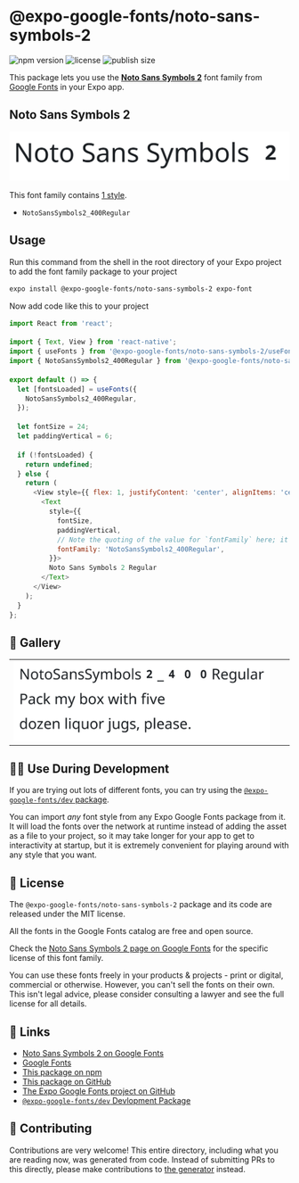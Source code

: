 # @expo-google-fonts/noto-sans-symbols-2

![npm version](https://flat.badgen.net/npm/v/@expo-google-fonts/noto-sans-symbols-2)
![license](https://flat.badgen.net/github/license/expo/google-fonts)
![publish size](https://flat.badgen.net/packagephobia/install/@expo-google-fonts/noto-sans-symbols-2)

This package lets you use the [**Noto Sans Symbols 2**](https://fonts.google.com/specimen/Noto+Sans+Symbols+2) font family from [Google Fonts](https://fonts.google.com/) in your Expo app.

## Noto Sans Symbols 2

![Noto Sans Symbols 2](./font-family.png)

This font family contains [1 style](#-gallery).

- `NotoSansSymbols2_400Regular`

## Usage

Run this command from the shell in the root directory of your Expo project to add the font family package to your project
```sh
expo install @expo-google-fonts/noto-sans-symbols-2 expo-font
```

Now add code like this to your project
```js
import React from 'react';

import { Text, View } from 'react-native';
import { useFonts } from '@expo-google-fonts/noto-sans-symbols-2/useFonts';
import { NotoSansSymbols2_400Regular } from '@expo-google-fonts/noto-sans-symbols-2/400Regular';

export default () => {
  let [fontsLoaded] = useFonts({
    NotoSansSymbols2_400Regular,
  });

  let fontSize = 24;
  let paddingVertical = 6;

  if (!fontsLoaded) {
    return undefined;
  } else {
    return (
      <View style={{ flex: 1, justifyContent: 'center', alignItems: 'center' }}>
        <Text
          style={{
            fontSize,
            paddingVertical,
            // Note the quoting of the value for `fontFamily` here; it expects a string!
            fontFamily: 'NotoSansSymbols2_400Regular',
          }}>
          Noto Sans Symbols 2 Regular
        </Text>
      </View>
    );
  }
};

```

## 🔡 Gallery


||||
|-|-|-|
|![NotoSansSymbols2_400Regular](./NotoSansSymbols2_400Regular.ttf.png)||||


## 👩‍💻 Use During Development

If you are trying out lots of different fonts, you can try using the [`@expo-google-fonts/dev` package](https://github.com/expo/google-fonts/tree/master/font-packages/dev#readme).

You can import *any* font style from any Expo Google Fonts package from it. It will load the fonts
over the network at runtime instead of adding the asset as a file to your project, so it may take longer
for your app to get to interactivity at startup, but it is extremely convenient
for playing around with any style that you want.

## 📖 License

The `@expo-google-fonts/noto-sans-symbols-2` package and its code are released under the MIT license.

All the fonts in the Google Fonts catalog are free and open source.

Check the [Noto Sans Symbols 2 page on Google Fonts](https://fonts.google.com/specimen/Noto+Sans+Symbols+2) for the specific license of this font family.

You can use these fonts freely in your products & projects - print or digital, commercial or otherwise. However, you can't sell the fonts on their own. This isn't legal advice, please consider consulting a lawyer and see the full license for all details.

## 🔗 Links

- [Noto Sans Symbols 2 on Google Fonts](https://fonts.google.com/specimen/Noto+Sans+Symbols+2)
- [Google Fonts](https://fonts.google.com/)
- [This package on npm](https://www.npmjs.com/package/@expo-google-fonts/noto-sans-symbols-2)
- [This package on GitHub](https://github.com/expo/google-fonts/tree/master/font-packages/noto-sans-symbols-2)
- [The Expo Google Fonts project on GitHub](https://github.com/expo/google-fonts)
- [`@expo-google-fonts/dev` Devlopment Package](https://github.com/expo/google-fonts/tree/master/font-packages/dev)

## 🤝 Contributing

Contributions are very welcome! This entire directory, including what you are reading now, was generated from code. Instead of submitting PRs to this directly, please make contributions to [the generator](https://github.com/expo/google-fonts/tree/master/packages/generator) instead.
